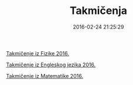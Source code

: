 ﻿---
title: Takmičenja
id: 79
date: 2016-02-24 21:25:29
tags:
hidden: true
---

<a href="/galerija/takmicenje-iz-fizike-2016">Takmičenje iz Fizike 2016.</a>

<a href="/galerija/takmicenje-iz-engleskog-jezika-2016">Takmičenje iz Engleskog jezika 2016.</a>

<a href="/galerija/takmicenje-iz-matematike-2016">Takmičenje iz Matematike 2016.</a>
